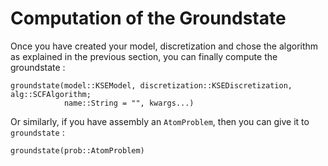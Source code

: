 # Computation of the Groundstate

Once you have created your model, discretization and chose the algorithm as explained in the previous section, you can finally compute the groundstate :

```@docs
groundstate(model::KSEModel, discretization::KSEDiscretization, alg::SCFAlgorithm;
            name::String = "", kwargs...)
```

Or similarly, if you have assembly an `AtomProblem`, then you can give it to `groundstate` :

```@docs
groundstate(prob::AtomProblem)
```
